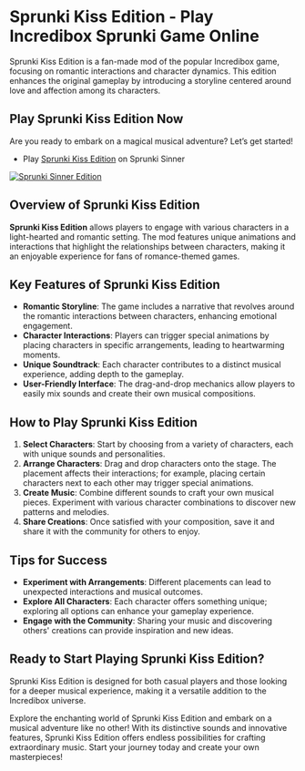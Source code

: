 # Sprunki Kiss Edition - Play Incredibox Sprunki Game Online

Sprunki Kiss Edition is a fan-made mod of the popular Incredibox game, focusing on romantic interactions and character dynamics. This edition enhances the original gameplay by introducing a storyline centered around love and affection among its characters.

## Play Sprunki Kiss Edition Now

Are you ready to embark on a magical musical adventure? Let’s get started!

- Play [Sprunki Kiss Edition](https://sprunkisinner.org/) on Sprunki Sinner

[![Sprunki Sinner Edition](https://sprunkisinner.org/_nuxt/sprunki-sinner-edition.BFsKprZQ.png)](https://sprunki-retake.net/_nuxt/sprunki-retake.DCj9Xdqs.png)

## Overview of Sprunki Kiss Edition

**Sprunki Kiss Edition** allows players to engage with various characters in a light-hearted and romantic setting. The mod features unique animations and interactions that highlight the relationships between characters, making it an enjoyable experience for fans of romance-themed games.

## Key Features of Sprunki Kiss Edition

- **Romantic Storyline**: The game includes a narrative that revolves around the romantic interactions between characters, enhancing emotional engagement.
- **Character Interactions**: Players can trigger special animations by placing characters in specific arrangements, leading to heartwarming moments.
- **Unique Soundtrack**: Each character contributes to a distinct musical experience, adding depth to the gameplay.
- **User-Friendly Interface**: The drag-and-drop mechanics allow players to easily mix sounds and create their own musical compositions.

## How to Play Sprunki Kiss Edition

1. **Select Characters**: Start by choosing from a variety of characters, each with unique sounds and personalities.
2. **Arrange Characters**: Drag and drop characters onto the stage. The placement affects their interactions; for example, placing certain characters next to each other may trigger special animations.
3. **Create Music**: Combine different sounds to craft your own musical pieces. Experiment with various character combinations to discover new patterns and melodies.
4. **Share Creations**: Once satisfied with your composition, save it and share it with the community for others to enjoy.

## Tips for Success

- **Experiment with Arrangements**: Different placements can lead to unexpected interactions and musical outcomes.
- **Explore All Characters**: Each character offers something unique; exploring all options can enhance your gameplay experience.
- **Engage with the Community**: Sharing your music and discovering others' creations can provide inspiration and new ideas.

## Ready to Start Playing Sprunki Kiss Edition?

Sprunki Kiss Edition is designed for both casual players and those looking for a deeper musical experience, making it a versatile addition to the Incredibox universe.

Explore the enchanting world of Sprunki Kiss Edition and embark on a musical adventure like no other! With its distinctive sounds and innovative features, Sprunki Kiss Edition offers endless possibilities for crafting extraordinary music. Start your journey today and create your own masterpieces!
